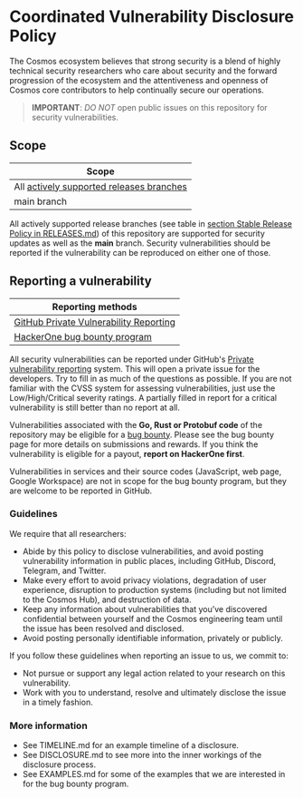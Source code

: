 # Coordinated Vulnerability Disclosure Policy

The Cosmos ecosystem believes that strong security is a blend of highly
technical security researchers who care about security and the forward
progression of the ecosystem and the attentiveness and openness of Cosmos core
contributors to help continually secure our operations.

> **IMPORTANT**: *DO NOT* open public issues on this repository for security
> vulnerabilities.

## Scope

| Scope                                                                           |
|---------------------------------------------------------------------------------|
| All [actively supported releases branches](./RELEASES.md#stable-release-policy) |
| main branch                                                                     |

All actively supported release branches (see table in [section Stable Release Policy in RELEASES.md](./RELEASES.md#stable-release-policy))
of this repository are supported for security updates as well as the **main**
branch. Security vulnerabilities should be reported if the vulnerability can be
reproduced on either one of those.

## Reporting a vulnerability

| Reporting methods                                             |
|---------------------------------------------------------------|
| [GitHub Private Vulnerability Reporting][gh-private-advisory] |
| [HackerOne bug bounty program][h1]                            |

All security vulnerabilities can be reported under GitHub's [Private
vulnerability reporting][gh-private-advisory] system. This will open a private
issue for the developers. Try to fill in as much of the questions as possible.
If you are not familiar with the CVSS system for assessing vulnerabilities, just
use the Low/High/Critical severity ratings. A partially filled in report for a
critical vulnerability is still better than no report at all.

Vulnerabilities associated with the **Go, Rust or Protobuf code** of the
repository may be eligible for a [bug bounty][h1]. Please see the bug bounty
page for more details on submissions and rewards. If you think the vulnerability
is eligible for a payout, **report on HackerOne first**.

Vulnerabilities in services and their source codes (JavaScript, web page, Google
Workspace) are not in scope for the bug bounty program, but they are welcome to
be reported in GitHub.

### Guidelines

We require that all researchers:

- Abide by this policy to disclose vulnerabilities, and avoid posting
  vulnerability information in public places, including GitHub, Discord,
  Telegram, and Twitter.
- Make every effort to avoid privacy violations, degradation of user experience,
  disruption to production systems (including but not limited to the Cosmos
  Hub), and destruction of data.
- Keep any information about vulnerabilities that you’ve discovered confidential
  between yourself and the Cosmos engineering team until the issue has been
  resolved and disclosed.
- Avoid posting personally identifiable information, privately or publicly.

If you follow these guidelines when reporting an issue to us, we commit to:

- Not pursue or support any legal action related to your research on this
  vulnerability.
- Work with you to understand, resolve and ultimately disclose the issue in a
  timely fashion.

### More information

- See TIMELINE.md for an example timeline of a disclosure.
- See DISCLOSURE.md to see more into the inner workings of the disclosure
  process.
- See EXAMPLES.md for some of the examples that we are interested in for the
  bug bounty program.

[gh-private-advisory]: https://github.com/cosmos/ibc-go/security/advisories/new
[h1]: https://hackerone.com/cosmos
